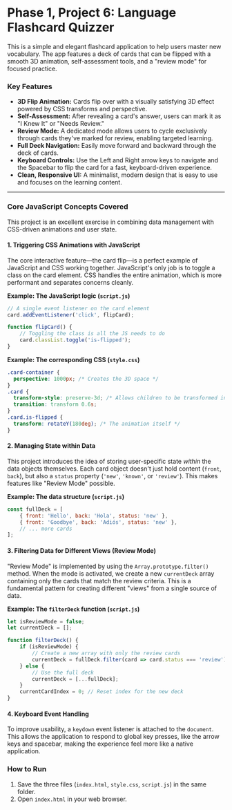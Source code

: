 # Phase 1, Project 6: Language Flashcard Quizzer

This is a simple and elegant flashcard application to help users master new vocabulary. The app features a deck of cards that can be flipped with a smooth 3D animation, self-assessment tools, and a "review mode" for focused practice.

### Key Features

-   **3D Flip Animation:** Cards flip over with a visually satisfying 3D effect powered by CSS transforms and perspective.
-   **Self-Assessment:** After revealing a card's answer, users can mark it as "I Knew It" or "Needs Review."
-   **Review Mode:** A dedicated mode allows users to cycle exclusively through cards they've marked for review, enabling targeted learning.
-   **Full Deck Navigation:** Easily move forward and backward through the deck of cards.
-   **Keyboard Controls:** Use the Left and Right arrow keys to navigate and the Spacebar to flip the card for a fast, keyboard-driven experience.
-   **Clean, Responsive UI:** A minimalist, modern design that is easy to use and focuses on the learning content.

---

### Core JavaScript Concepts Covered

This project is an excellent exercise in combining data management with CSS-driven animations and user state.

#### 1. Triggering CSS Animations with JavaScript

The core interactive feature—the card flip—is a perfect example of JavaScript and CSS working together. JavaScript's only job is to toggle a class on the card element. CSS handles the entire animation, which is more performant and separates concerns cleanly.

**Example: The JavaScript logic (`script.js`)**

```javascript
// A single event listener on the card element
card.addEventListener('click', flipCard);

function flipCard() {
    // Toggling the class is all the JS needs to do
    card.classList.toggle('is-flipped');
}
```

**Example: The corresponding CSS (`style.css`)**
```css
.card-container {
  perspective: 1000px; /* Creates the 3D space */
}
.card {
  transform-style: preserve-3d; /* Allows children to be transformed in 3D */
  transition: transform 0.6s;
}
.card.is-flipped {
  transform: rotateY(180deg); /* The animation itself */
}
```

#### 2. Managing State within Data

This project introduces the idea of storing user-specific state *within* the data objects themselves. Each card object doesn't just hold content (`front`, `back`), but also a `status` property (`'new'`, `'known'`, or `'review'`). This makes features like "Review Mode" possible.

**Example: The data structure (`script.js`)**
```javascript
const fullDeck = [
    { front: 'Hello', back: 'Hola', status: 'new' },
    { front: 'Goodbye', back: 'Adiós', status: 'new' },
    // ... more cards
];
```

#### 3. Filtering Data for Different Views (Review Mode)

"Review Mode" is implemented by using the `Array.prototype.filter()` method. When the mode is activated, we create a new `currentDeck` array containing only the cards that match the review criteria. This is a fundamental pattern for creating different "views" from a single source of data.

**Example: The `filterDeck` function (`script.js`)**

```javascript
let isReviewMode = false;
let currentDeck = [];

function filterDeck() {
    if (isReviewMode) {
        // Create a new array with only the review cards
        currentDeck = fullDeck.filter(card => card.status === 'review');
    } else {
        // Use the full deck
        currentDeck = [...fullDeck];
    }
    currentCardIndex = 0; // Reset index for the new deck
}
```

#### 4. Keyboard Event Handling

To improve usability, a `keydown` event listener is attached to the `document`. This allows the application to respond to global key presses, like the arrow keys and spacebar, making the experience feel more like a native application.

### How to Run

1.  Save the three files (`index.html`, `style.css`, `script.js`) in the same folder.
2.  Open `index.html` in your web browser.